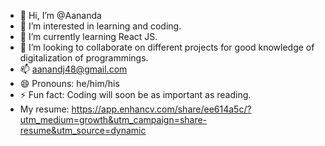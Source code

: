 - 👋 Hi, I’m @Aananda
- 👀 I’m interested in learning and coding.
- 🌱 I’m currently learning React JS.
- 💞️ I’m looking to collaborate on different projects for good knowledge of digitalization of programmings.
- 📫 aanandj48@gmail.com
- 😄 Pronouns: he/him/his
- ⚡ Fun fact: Coding will soon be as important as reading.
- My resume: https://app.enhancv.com/share/ee614a5c/?utm_medium=growth&utm_campaign=share-resume&utm_source=dynamic
<!---
CodeinginDev/CodeinginDev is a ✨ special ✨ repository because its `README.md` (this file) appears on your GitHub profile.
You can click the Preview link to take a look at your changes.
--->
